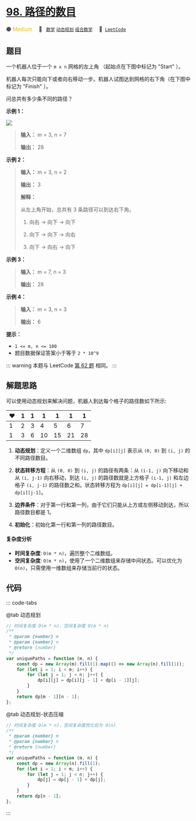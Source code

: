 # [98. 路径的数目](https://leetcode.cn/problems/2AoeFn)

🟠 <font color=#ffb800>Medium</font>&emsp; 🔖&ensp; [`数学`](/tag/math.md) [`动态规划`](/tag/dynamic-programming.md) [`组合数学`](/tag/combinatorics.md)&emsp; 🔗&ensp;[`LeetCode`](https://leetcode.cn/problems/2AoeFn)

## 题目

一个机器人位于一个 `m x n` 网格的左上角 （起始点在下图中标记为 "Start" ）。

机器人每次只能向下或者向右移动一步。机器人试图达到网格的右下角（在下图中标记为 "Finish" ）。

问总共有多少条不同的路径？

**示例 1：**

![](https://assets.leetcode.com/uploads/2018/10/22/robot_maze.png)

> **输入：** m = 3, n = 7
>
> **输出：** 28

**示例 2：**

> **输入：** m = 3, n = 2
>
> **输出：** 3
>
> **解释：**
>
> 从左上角开始，总共有 3 条路径可以到达右下角。
>
> 1. 向右 -> 向下 -> 向下
>
> 2. 向下 -> 向下 -> 向右
>
> 3. 向下 -> 向右 -> 向下

**示例 3：**

> **输入：** m = 7, n = 3
>
> **输出：** 28

**示例 4：**

> **输入：** m = 3, n = 3
>
> **输出：** 6

**提示：**

- `1 <= m, n <= 100`
- 题目数据保证答案小于等于 `2 * 10^9`

::: warning
本题与 LeetCode [第 62 题](../problem/0062.md) 相同。
:::

## 解题思路

可以使用动态规划来解决问题，机器人到达每个格子的路径数如下所示:

| :heart: | 1   | 1   | 1   | 1   | 1   | 1   |
| ------- | --- | --- | --- | --- | --- | --- |
| 1       | 2   | 3   | 4   | 5   | 6   | 7   |
| 1       | 3   | 6   | 10  | 15  | 21  | 28  |

1. **动态规划**：定义一个二维数组 `dp`，其中 `dp[i][j]` 表示从 `(0, 0)` 到 `(i, j)` 的不同路径数目。

2. **状态转移方程**：从 `(0, 0)` 到 `(i, j)` 的路径有两条：从 `(i-1, j)` 向下移动和从 `(i, j-1)` 向右移动，到达 `(i, j)` 的路径数就是上方格子 `(i-1, j)` 和左边格子 `(i, j-1)` 的路径数之和。状态转移方程为 `dp[i][j] = dp[i-1][j] + dp[i][j-1]`。

3. **边界条件**：对于第一行和第一列，由于它们只能从上方或左侧移动到达，所以路径数目都是 1。

4. **初始化**：初始化第一行和第一列的路径数目。

#### 复杂度分析

- **时间复杂度**: `O(m * n)`，遍历整个二维数组。
- **空间复杂度**: `O(m * n)`，使用了一个二维数组来存储中间状态。可以优化为 `O(n)`，只需使用一维数组来存储当前行的状态。

## 代码

::: code-tabs

@tab 动态规划

```javascript
// 时间复杂度 O(m * n)，空间复杂度 O(m * n)
/**
 * @param {number} m
 * @param {number} n
 * @return {number}
 */
var uniquePaths = function (m, n) {
	const dp = new Array(m).fill(1).map(() => new Array(n).fill(1));
	for (let i = 1; i < m; i++) {
		for (let j = 1; j < n; j++) {
			dp[i][j] = dp[i][j - 1] + dp[i - 1][j];
		}
	}
	return dp[m - 1][n - 1];
};
```

@tab 动态规划-状态压缩

```javascript
// 时间复杂度 O(m * n)，空间复杂度优化后为 O(n)
/**
 * @param {number} m
 * @param {number} n
 * @return {number}
 */
var uniquePaths = function (m, n) {
	const dp = new Array(n).fill(1);
	for (let i = 1; i < m; i++) {
		for (let j = 1; j < n; j++) {
			dp[j] = dp[j - 1] + dp[j];
		}
	}
	return dp[n - 1];
};
```

:::
